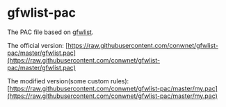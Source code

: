 # gfwlist-pac

The PAC file based on [gfwlist](https://github.com/gfwlist/gfwlist).

The official version: [https://raw.githubusercontent.com/conwnet/gfwlist-pac/master/gfwlist.pac](https://raw.githubusercontent.com/conwnet/gfwlist-pac/master/gfwlist.pac)

The modified version(some custom rules): [https://raw.githubusercontent.com/conwnet/gfwlist-pac/master/my.pac](https://raw.githubusercontent.com/conwnet/gfwlist-pac/master/my.pac)
